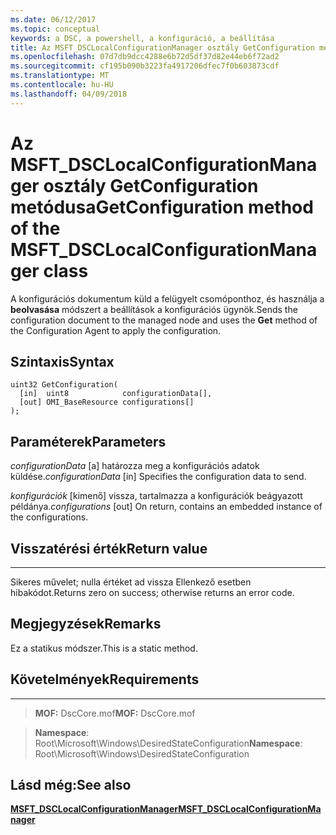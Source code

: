 ```yaml
---
ms.date: 06/12/2017
ms.topic: conceptual
keywords: a DSC, a powershell, a konfiguráció, a beállítása
title: Az MSFT_DSCLocalConfigurationManager osztály GetConfiguration metódusa
ms.openlocfilehash: 07d7db9dcc4288e6b72d5df37d82e44eb6f72ad2
ms.sourcegitcommit: cf195b090b3223fa4917206dfec7f0b603873cdf
ms.translationtype: MT
ms.contentlocale: hu-HU
ms.lasthandoff: 04/09/2018
---
```

# <a name="getconfiguration-method-of-the-msftdsclocalconfigurationmanager-class"></a><span data-ttu-id="e00e8-103">Az MSFT_DSCLocalConfigurationManager osztály GetConfiguration metódusa</span><span class="sxs-lookup"><span data-stu-id="e00e8-103">GetConfiguration method of the MSFT_DSCLocalConfigurationManager class</span></span>

<span data-ttu-id="e00e8-104">A konfigurációs dokumentum küld a felügyelt csomóponthoz, és használja a **beolvasása** módszert a beállítások a konfigurációs ügynök.</span><span class="sxs-lookup"><span data-stu-id="e00e8-104">Sends the configuration document to the managed node and uses the **Get** method of the Configuration Agent to apply the configuration.</span></span>

<a name="syntax"></a><span data-ttu-id="e00e8-105">Szintaxis</span><span class="sxs-lookup"><span data-stu-id="e00e8-105">Syntax</span></span>
------

```mof
uint32 GetConfiguration(
  [in]  uint8            configurationData[],
  [out] OMI_BaseResource configurations[]
);
```

<a name="parameters"></a><span data-ttu-id="e00e8-106">Paraméterek</span><span class="sxs-lookup"><span data-stu-id="e00e8-106">Parameters</span></span>
----------

<span data-ttu-id="e00e8-107">*configurationData* \[a\] határozza meg a konfigurációs adatok küldése.</span><span class="sxs-lookup"><span data-stu-id="e00e8-107">*configurationData* \[in\] Specifies the configuration data to send.</span></span>

<span data-ttu-id="e00e8-108">*konfigurációk* \[kimenő\] vissza, tartalmazza a konfigurációk beágyazott példánya.</span><span class="sxs-lookup"><span data-stu-id="e00e8-108">*configurations* \[out\] On return, contains an embedded instance of the configurations.</span></span>

## <a name="return-value"></a><span data-ttu-id="e00e8-109">Visszatérési érték</span><span class="sxs-lookup"><span data-stu-id="e00e8-109">Return value</span></span>
------------

<span data-ttu-id="e00e8-110">Sikeres művelet; nulla értéket ad vissza Ellenkező esetben hibakódot.</span><span class="sxs-lookup"><span data-stu-id="e00e8-110">Returns zero on success; otherwise returns an error code.</span></span>

## <a name="remarks"></a><span data-ttu-id="e00e8-111">Megjegyzések</span><span class="sxs-lookup"><span data-stu-id="e00e8-111">Remarks</span></span>

<span data-ttu-id="e00e8-112">Ez a statikus módszer.</span><span class="sxs-lookup"><span data-stu-id="e00e8-112">This is a static method.</span></span>

## <a name="requirements"></a><span data-ttu-id="e00e8-113">Követelmények</span><span class="sxs-lookup"><span data-stu-id="e00e8-113">Requirements</span></span>
------------
><span data-ttu-id="e00e8-114">**MOF:** DscCore.mof</span><span class="sxs-lookup"><span data-stu-id="e00e8-114">**MOF:** DscCore.mof</span></span>

><span data-ttu-id="e00e8-115">**Namespace**: Root\Microsoft\Windows\DesiredStateConfiguration</span><span class="sxs-lookup"><span data-stu-id="e00e8-115">**Namespace**: Root\Microsoft\Windows\DesiredStateConfiguration</span></span>


## <a name="see-also"></a><span data-ttu-id="e00e8-116">Lásd még:</span><span class="sxs-lookup"><span data-stu-id="e00e8-116">See also</span></span>


[<span data-ttu-id="e00e8-117">**MSFT_DSCLocalConfigurationManager**</span><span class="sxs-lookup"><span data-stu-id="e00e8-117">**MSFT_DSCLocalConfigurationManager**</span></span>](msft-dsclocalconfigurationmanager.md)